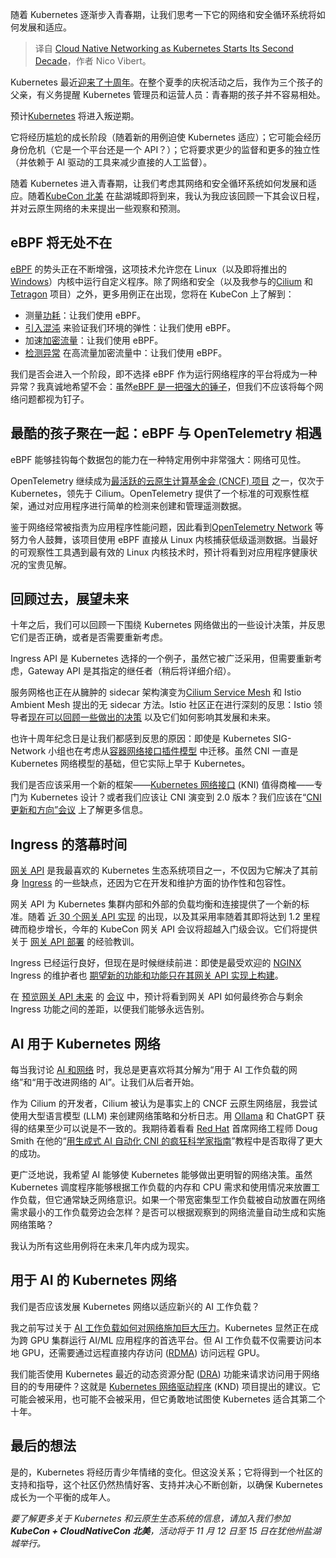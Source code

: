 
<!--
title: 云原生网络：Kubernetes 迈入第二个十年
cover: https://cdn.thenewstack.io/media/2024/10/1de4f71f-networking.jpg
-->

随着 Kubernetes 逐渐步入青春期，让我们思考一下它的网络和安全循环系统将如何发展和适应。

> 译自 [Cloud Native Networking as Kubernetes Starts Its Second Decade](https://thenewstack.io/cloud-native-networking-as-kubernetes-starts-its-second-decade/)，作者 Nico Vibert。

Kubernetes 最近[迎来了十周年](https://kubernetes.io/blog/2024/06/06/10-years-of-kubernetes/)。在整个夏季的庆祝活动之后，我作为三个孩子的父亲，有义务提醒 Kubernetes 管理员和运营人员：青春期的孩子并不容易相处。

预计[Kubernetes](https://roadmap.sh/kubernetes) 将进入叛逆期。

它将经历尴尬的成长阶段（随着新的用例迫使 Kubernetes 适应）；它可能会经历身份危机（它是一个平台还是一个 API？）；它将要求更少的监督和更多的独立性（并依赖于 AI 驱动的工具来减少直接的人工监督）。

随着 Kubernetes 进入青春期，让我们考虑其网络和安全循环系统如何发展和适应。随着[KubeCon 北美](https://events.linuxfoundation.org/kubecon-cloudnativecon-north-america/) 在盐湖城即将到来，我认为我应该回顾一下其会议日程，并对云原生网络的未来提出一些观察和预测。

## eBPF 将无处不在

[eBPF](https://ebpf.io/) 的势头正在不断增强，这项技术允许您在 Linux（以及即将推出的[Windows](https://thenewstack.io/ebpf-is-coming-for-windows/?utm_source=tldrdevops)）内核中运行自定义程序。除了网络和安全（以及我参与的[Cilium](https://cilium.io/) 和[Tetragon](https://tetragon.io/) 项目）之外，更多用例正在出现，您将在 KubeCon 上了解到：

- 测量[功耗](https://sched.co/1iW8V)：让我们使用 eBPF。
- [引入混沌](https://youtu.be/_5Zabryx0nE?si=KhGFMmeay9LtoJ_-) 来验证我们环境的弹性：让我们使用 eBPF。
- 加速[加密流量](https://sched.co/1i7lP)：让我们使用 eBPF。
- [检测异常](https://sched.co/1i7ms) 在高流量加密流量中：让我们使用 eBPF。

我们是否会进入一个阶段，即不选择 eBPF 作为运行网络程序的平台将成为一种异常？我真诚地希望不会：虽然[eBPF 是一把强大的锤子](https://thenewstack.io/ebpf-security-power-and-shortfalls/)，但我们不应该将每个网络问题都视为钉子。

## 最酷的孩子聚在一起：eBPF 与 OpenTelemetry 相遇

eBPF 能够挂钩每个数据包的能力在一种特定用例中非常强大：网络可见性。

OpenTelemetry 继续成为[最活跃的云原生计算基金会 (CNCF) 项目](https://www.cncf.io/reports/opentelemetry-project-journey-report/) 之一，仅次于 Kubernetes，领先于 Cilium。OpenTelemetry 提供了一个标准的可观察性框架，通过对应用程序进行简单的检测来创建和管理遥测数据。

鉴于网络经常被指责为应用程序性能问题，因此看到[OpenTelemetry Network](https://sched.co/1how7) 等努力令人鼓舞，该项目使用 eBPF 直接从 Linux 内核捕获低级遥测数据。当最好的可观察性工具遇到最有效的 Linux 内核技术时，预计将看到对应用程序健康状况的宝贵见解。

## 回顾过去，展望未来

十年之后，我们可以回顾一下围绕 Kubernetes 网络做出的一些设计决策，并反思它们是否正确，或者是否需要重新考虑。

Ingress API 是 Kubernetes 选择的一个例子，虽然它被广泛采用，但需要重新考虑，Gateway API 是其指定的继任者（稍后将详细介绍）。

服务网格也正在从臃肿的 sidecar 架构演变为[Cilium Service Mesh](https://isovalent.com/blog/post/cilium-service-mesh/) 和 Istio Ambient Mesh 提出的无 sidecar 方法。Istio 社区正在进行深刻的反思：Istio 领导者[现在可以回顾一些做出的决策](https://sched.co/1i7nP) 以及它们如何影响其发展和未来。

也许十周年纪念日是让我们都感到反思的原因：即使是 Kubernetes SIG-Network 小组也在考虑从[容器网络接口插件模型](https://kubernetes.io/docs/concepts/extend-kubernetes/compute-storage-net/network-plugins/) 中迁移。虽然 CNI 一直是 Kubernetes 网络模型的基础，但它实际上早于 Kubernetes。

我们是否应该采用一个新的框架——[Kubernetes 网络接口](https://github.com/kubernetes/enhancements/issues/4410) (KNI) 值得商榷——专门为 Kubernetes 设计？或者我们应该让 CNI 演变到 2.0 版本？我们应该在“[CNI 更新和方向”会议](https://sched.co/1how8) 上了解更多信息。

## Ingress 的落幕时间

[网关 API](https://gateway-api.sigs.k8s.io/) 是我最喜欢的 Kubernetes 生态系统项目之一，不仅因为它解决了其前身 [Ingress](https://kubernetes.io/docs/concepts/services-networking/ingress/) 的一些缺点，还因为它在开发和维护方面的协作性和包容性。

网关 API 为 Kubernetes 集群内部和外部的负载均衡和连接提供了一个新的标准。随着 [近 30 个网关 API 实现](https://gateway-api.sigs.k8s.io/implementations/) 的出现，以及其采用率随着其即将达到 1.2 里程碑而稳步增长，今年的 KubeCon 网关 API 会议将超越入门级会议。它们将提供关于 [网关 API 部署](https://thenewstack.io/multicluster-deployment-strategies-with-the-kubernetes-gateway-api/) 的经验教训。

Ingress 已经运行良好，但现在是时候继续前进：即使是最受欢迎的 [NGINX](https://www.nginx.com?utm_content=inline+mention) Ingress 的维护者也 [期望新的功能和功能只在其网关 API 实现上构建](https://sched.co/1hoxW)。

在 [预览网关 API 未来](https://sched.co/1hoxF) 的 [会议](https://sched.co/1hoxF) 中，预计将看到网关 API 如何最终弥合与剩余 Ingress 功能之间的差距，以便我们能够永远告别。

## AI 用于 Kubernetes 网络

每当我讨论 [AI 和网络](https://www.youtube.com/watch?v=mUbeiDF2B4k) 时，我总是更喜欢将其分解为“用于 AI 工作负载的网络”和“用于改进网络的 AI”。让我们从后者开始。

作为 Cilium 的开发者，Cilium 被认为是事实上的 CNCF 云原生网络层，我尝试使用大型语言模型 (LLM) 来创建网络策略和分析日志。用 [Ollama](https://ollama.com/) 和 ChatGPT 获得的结果至少可以说是不一致的。我期待着看看 [Red Hat](https://www.openshift.com/try?utm_content=inline+mention) 首席网络工程师 Doug Smith 在他的“[用生成式 AI 自动化 CNI 的疯狂科学家指南](https://sched.co/1i7kI)”教程中是否取得了更大的成功。

更广泛地说，我希望 AI 能够使 Kubernetes 能够做出更明智的网络决策。虽然 Kubernetes 调度程序能够根据工作负载的内存和 CPU 需求和使用情况来放置工作负载，但它通常缺乏网络意识。如果一个带宽密集型工作负载被自动放置在网络需求最小的工作负载旁边会怎样？是否可以根据观察到的网络流量自动生成和实施网络策略？

我认为所有这些用例将在未来几年内成为现实。

## 用于 AI 的 Kubernetes 网络

我们是否应该发展 Kubernetes 网络以适应新兴的 AI 工作负载？

我之前写过关于 [AI 工作负载如何对网络施加巨大压力](https://isovalent.com/blog/post/cilium-the-network-and-security-platform-for-the-cloud-native-ai-era/)。Kubernetes 显然正在成为跨 GPU 集群运行 AI/ML 应用程序的首选平台。但 AI 工作负载不仅需要访问本地 GPU，还需要通过远程直接内存访问 ([RDMA](https://en.wikipedia.org/wiki/Remote_direct_memory_access#:~:text=In%20computing%2C%20remote%20direct%20memory,in%20massively%20parallel%20computer%20clusters.)) 访问远程 GPU。

我们能否使用 Kubernetes 最近的动态资源分配 ([DRA](https://kubernetes.io/docs/concepts/scheduling-eviction/dynamic-resource-allocation/)) 功能来请求访问用于网络目的的专用硬件？这就是 [Kubernetes 网络驱动程序](https://github.com/aojea/kubernetes-network-driver) (KND) 项目提出的建议。它可能会被采用，也可能不会被采用，但它勇敢地试图使 Kubernetes 适合其第二个十年。

## 最后的想法
是的，Kubernetes 将经历青少年情绪的变化。但这没关系；它将得到一个社区的支持和指导，这个社区仍然热情好客、支持并决心不断创新，以确保 Kubernetes 成长为一个平衡的成年人。

*要了解更多关于 Kubernetes 和云原生生态系统的信息，请加入我们参加 **KubeCon + CloudNativeCon 北美**，活动将于 11 月 12 日至 15 日在犹他州盐湖城举行。*